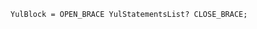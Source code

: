 <!-- This file is generated automatically by infrastructure scripts. Please don't edit by hand. -->

```{ .ebnf .slang-ebnf #YulBlock }
YulBlock = OPEN_BRACE YulStatementsList? CLOSE_BRACE;
```
